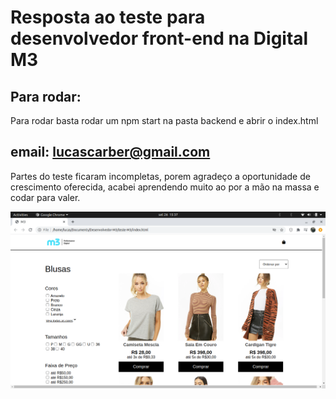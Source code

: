 # Resposta ao teste para desenvolvedor front-end na Digital M3

## Para rodar:

Para rodar basta rodar um npm start na pasta backend e abrir o index.html

## email: lucascarber@gmail.com

Partes do teste ficaram incompletas, porem agradeço a oportunidade de crescimento oferecida, acabei aprendendo muito ao por a mão na massa e codar para valer.

<img src="./assets/screenshots/teste-M3.png">